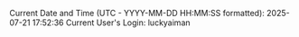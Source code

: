 Current Date and Time (UTC - YYYY-MM-DD HH:MM:SS formatted): 2025-07-21 17:52:36
Current User's Login: luckyaiman

